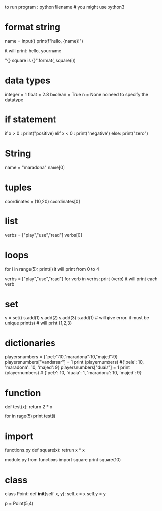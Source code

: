 to run program :
python filename # you might use python3


# format string
name = input()
print(f"hello, {name}!")

it will print:
hello, yourname

"{} square is {}".format(i,square(i))


# data types
integer = 1
float = 2.8
boolean = True
n = None
no need to specify the datatype

# if statement
if x > 0 :
  print("positive)
elif x < 0 :
  print("negative")
else:
print("zero")

# String
name = "maradona"
name[0]



# tuples
coordinates = (10,20)
coordinates[0]

# list
verbs = ["play","use","read"]
verbs[0]

# loops
for i in range(5):
  print(i)
it will print from 0 to 4

verbs = ["play","use","read"]
for verb in verbs:
  print (verb)
it will print each verb









# set
s = set()
s.add(1)
s.add(2)
s.add(3)
s.add(1) # will give error. it must be unique
print(s) # will print {1,2,3}

# dictionaries
playersnumbers = {"pele":10,"maradona":10,"majed":9}
playersnumbers["vandarsar"] = 1
print (playernumbers) #{'pele': 10, 'maradona': 10, 'majed': 9}
playersnumbers["duaia"] = 1
print (playernumbers) # {'pele': 10, 'duaia': 1, 'maradona': 10, 'majed': 9}

# function
def test(x):
  return 2 * x 

for in rage(5)
  print test(i)


# import
functions.py
def square(x):
  retrun x * x
  
module.py
from functions import square
print square(10)


# class
class Point:
  def __init__(self, x, y):
    self.x = x
    self.y = y

p = Point(5,4)

